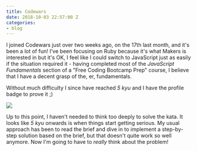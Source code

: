 ```yaml
---
title: Codewars
date: 2018-10-03 22:57:00 Z
categories:
- blog
---
```


I joined Codewars just over two weeks ago, on the 17th last month, and it's been a lot of fun! I've been focusing on Ruby because it's what Makers is interested in but it's OK, I feel like I could switch to JavaScript just as easily if the situation required it - having completed most of the *JavaScript Fundamentals* section of a "Free Coding Bootcamp Prep" course, I believe that I have a decent grasp of the, er, fundamentals.

Without much difficulty I since have reached *5 kyu* and I have the profile badge to prove it ;)

[<img src="https://www.codewars.com/users/dafuloth/badges/large">](https://www.codewars.com/users/dafuloth)

Up to this point, I haven't needed to think too deeply to solve the kata. It looks like *5 kyu* onwards is when things start getting serious. My usual approach has been to read the brief and dive in to implement a step-by-step solution based on the brief, but that doesn't quite work so well anymore. Now I'm going to have to *really* think about the problem!